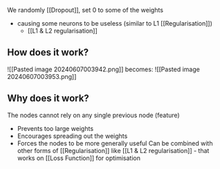 We randomly [[Dropout]], set 0 to some of the weights
- causing some neurons to be useless (similar to L1 [[Regularisation]]) 
	- [[L1 & L2 regularisation]]
## How does it work?
![[Pasted image 20240607003942.png]]
becomes:
![[Pasted image 20240607003953.png]]
## Why does it work?
The nodes cannot rely on any single previous node (feature)
- Prevents too large weights
- Encourages spreading out the weights
- Forces the nodes to be more generally useful
Can be combined with other forms of [[Regularisation]] like [[L1 & L2 regularisation]] - that works on [[Loss Function]] for optimisation